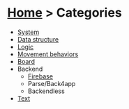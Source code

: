 # [Home](index.html) > Categories

- [System](system.index.html)
- [Data structure](datastructure.index.html)
- [Logic](logic.index.html)
- [Movement behaviors](movement.index.html)
- [Board](board.index.html)
- Backend
  - [Firebase](firebase.index.html)
  - Parse/Back4app
  - Backendless
- [Text](text.index.html)